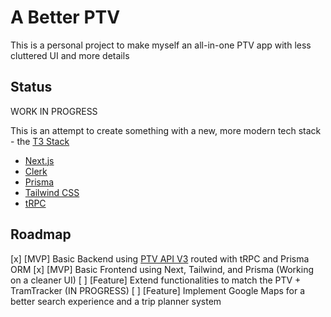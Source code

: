 # A Better PTV

This is a personal project to make myself an all-in-one PTV app with less cluttered UI and more details

## Status

WORK IN PROGRESS

This is an attempt to create something with a new, more modern tech stack - the [T3 Stack](https://create.t3.gg/)

- [Next.js](https://nextjs.org)
- [Clerk](https://clerk.com)
- [Prisma](https://prisma.io)
- [Tailwind CSS](https://tailwindcss.com)
- [tRPC](https://trpc.io)

## Roadmap

[x] [MVP] Basic Backend using [PTV API V3](https://www.vic.gov.au/public-transport-timetable-api) routed with tRPC and Prisma ORM
[x] [MVP] Basic Frontend using Next, Tailwind, and Prisma (Working on a cleaner UI)
[ ] [Feature] Extend functionalities to match the PTV + TramTracker (IN PROGRESS)
[ ] [Feature] Implement Google Maps for a better search experience and a trip planner system